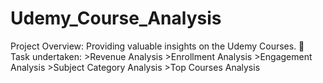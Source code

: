 # Udemy_Course_Analysis
Project Overview: Providing valuable insights on the Udemy Courses.    📌 Task undertaken:   >Revenue Analysis  >Enrollment Analysis  >Engagement Analysis  >Subject Category Analysis  >Top Courses Analysis 
